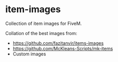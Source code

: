 # item-images
Collection of item images for FiveM.

Collation of the best images from:
- https://github.com/fazitanvir/items-images
- https://github.com/McKleans-Scripts/mk-items
- Custom images
